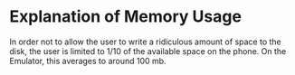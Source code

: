 # Explanation of Memory Usage
In order not to allow the user to write a ridiculous amount of space to the disk, the user is 
limited to 1/10 of the available space on the phone. On the Emulator, this averages to around
100 mb.
